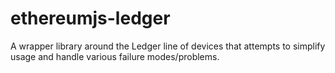 # ethereumjs-ledger
A wrapper library around the Ledger line of devices that attempts to simplify usage and handle various failure modes/problems.
